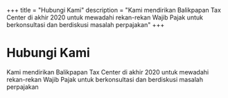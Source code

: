 +++
title = "Hubungi Kami"
description = "Kami mendirikan Balikpapan Tax Center di akhir 2020 untuk mewadahi rekan-rekan Wajib Pajak untuk berkonsultasi dan berdiskusi masalah perpajakan"
+++
<div class="w-full md:w-2/3 flex flex-col mb-8 items-center text-center">
      <h1 itemprop="headline" class="text-3xl sm:text-5xl lg:text-6xl leading-none font-extrabold tracking-tight pb-8">
        Hubungi Kami
      </h1>      
      <p itemprop="description" class="max-w-4xl text-base font-light space-y-6 max-w-4xl mx-auto mb-6">
        Kami mendirikan Balikpapan Tax Center di akhir 2020 untuk mewadahi rekan-rekan Wajib Pajak untuk berkonsultasi dan berdiskusi masalah perpajakan
      </p>       </div>
